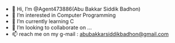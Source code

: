 - 👋 Hi, I’m @Agent473886(Abu Bakkar Siddik Badhon)
- 👀 I’m interested in Computer Programming
- 🌱 I’m currently learning C
- 💞️ I’m looking to collaborate on ...
- 📫  reach me on my g-mail : abubakkarsiddikbadhon@gmail.com

<!---
Agent473886/Agent473886 is a ✨ special ✨ repository because its `README.md` (this file) appears on your GitHub profile.
You can click the Preview link to take a look at your changes.
--->
